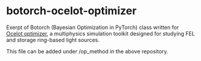 # botorch-ocelot-optimizer
Exerpt of Botorch (Bayesian Optimization in PyTorch) class written for [Ocelot optimizer](https://github.com/ocelot-collab/optimizer), a multiphysics simulation toolkit designed for studying FEL and storage ring-based light sources.

This file can be added under /op_method in the above repository.
